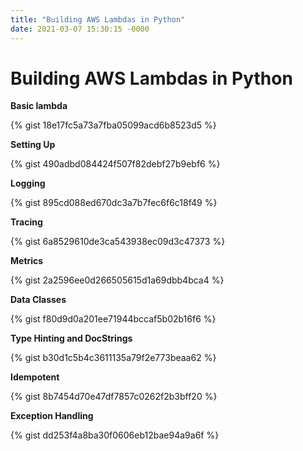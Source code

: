 ```yaml
---
title: "Building AWS Lambdas in Python"
date: 2021-03-07 15:30:15 -0000
---
```


# Building AWS Lambdas in Python

**Basic lambda**

{% gist 18e17fc5a73a7fba05099acd6b8523d5 %}

**Setting Up**

{% gist 490adbd084424f507f82debf27b9ebf6 %}

**Logging**

{% gist 895cd088ed670dc3a7b7fec6f6c18f49 %}

**Tracing**

{% gist 6a8529610de3ca543938ec09d3c47373 %}

**Metrics**

{% gist 2a2596ee0d266505615d1a69dbb4bca4 %}

**Data Classes**

{% gist f80d9d0a201ee71944bccaf5b02b16f6 %}

**Type Hinting and DocStrings**

{% gist b30d1c5b4c3611135a79f2e773beaa62 %}

**Idempotent**

{% gist 8b7454d70e47df7857c0262f2b3bff20 %}

**Exception Handling**

{% gist dd253f4a8ba30f0606eb12bae94a9a6f %}

